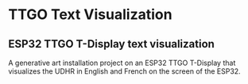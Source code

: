 # TTGO Text Visualization
## ESP32 TTGO T-Display text visualization

A generative art installation project on an ESP32 TTGO T-Display that visualizes the UDHR in English and French on the screen of the ESP32.

